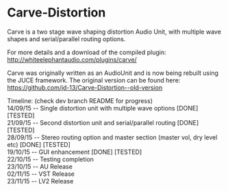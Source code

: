 # Carve-Distortion
Carve is a two stage wave shaping distortion Audio Unit, with multiple wave shapes and serial/parallel routing options.

For more details and a download of the compiled plugin: http://whiteelephantaudio.com/plugins/carve/

Carve was originally written as an AudioUnit and is now being rebuilt using the JUCE framework. The original version 
can be found here: https://github.com/jd-13/Carve-Distortion--old-version

Timeline: (check dev branch README for progress)  
14/09/15 -- Single distortion unit with multiple wave options [DONE] [TESTED]  
21/09/15 -- Second distortion unit and serial/parallel routing [DONE] [TESTED]  
28/09/15 -- Stereo routing option and master section (master vol, dry level etc) [DONE] [TESTED]  
19/10/15 -- GUI enhancement [DONE] [TESTED]  
22/10/15 -- Testing completion  
23/10/15 -- AU Release  
02/11/15 -- VST Release  
23/11/15 -- LV2 Release
